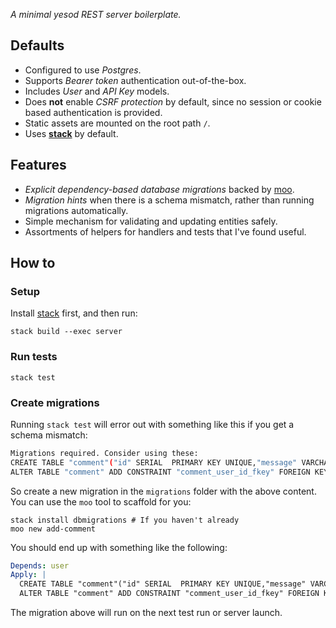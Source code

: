 _A minimal yesod REST server boilerplate._

## Defaults

* Configured to use *Postgres*.
* Supports *Bearer token* authentication out-of-the-box.
* Includes *User* and *API Key* models.
* Does **not** enable *CSRF protection* by default, since no session or cookie
  based authentication is provided.
* Static assets are mounted on the root path `/`.
* Uses [**stack**][stack] by default.

## Features

* *Explicit dependency-based database migrations* backed by [moo][moo].
* *Migration hints* when there is a schema mismatch, rather than running
  migrations automatically.
* Simple mechanism for validating and updating entities safely.
* Assortments of helpers for handlers and tests that I've found useful.

## How to

### Setup

Install [stack][stack] first, and then run:

```
stack build --exec server
```

### Run tests

```
stack test
```

### Create migrations

Running `stack test` will error out with something like this if you get a schema
mismatch:

```sh
Migrations required. Consider using these:
CREATE TABLE "comment"("id" SERIAL  PRIMARY KEY UNIQUE,"message" VARCHAR NOT NULL,"user_id" INT8 NOT NULL);
ALTER TABLE "comment" ADD CONSTRAINT "comment_user_id_fkey" FOREIGN KEY("user_id") REFERENCES "user"("id");
```

So create a new migration in the `migrations` folder with the above content. You
can use the `moo` tool to scaffold for you:

```
stack install dbmigrations # If you haven't already
moo new add-comment
```

You should end up with something like the following:

```yaml
Depends: user
Apply: |
  CREATE TABLE "comment"("id" SERIAL  PRIMARY KEY UNIQUE,"message" VARCHAR NOT NULL,"user_id" INT8 NOT NULL);
  ALTER TABLE "comment" ADD CONSTRAINT "comment_user_id_fkey" FOREIGN KEY("user_id") REFERENCES "user"("id");
```

The migration above will run on the next test run or server launch.

[stack]: https://github.com/commercialhaskell/stack
[moo]: https://github.com/jtdaugherty/dbmigrations
